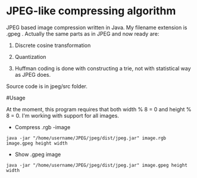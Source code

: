 # JPEG-like compressing algorithm 

JPEG based image compression written in Java. My filename extension is .gpeg . Actually the same parts as in JPEG and now ready are:

1. Discrete cosine transformation
2. Quantization

3. Huffman coding is done with constructing a trie, not with statistical way as JPEG does. 

Source code is in jpeg/src folder.

#Usage

At the moment, this program requires that both width % 8 = 0 and height % 8 = 0. I'm working with support for all images.

* Compress .rgb -image
```
java -jar "/home/username/JPEG/jpeg/dist/jpeg.jar" image.rgb image.gpeg height width

```
* Show .gpeg image 

```
java -jar "/home/username/JPEG/jpeg/dist/jpeg.jar" image.gpeg height width
```
